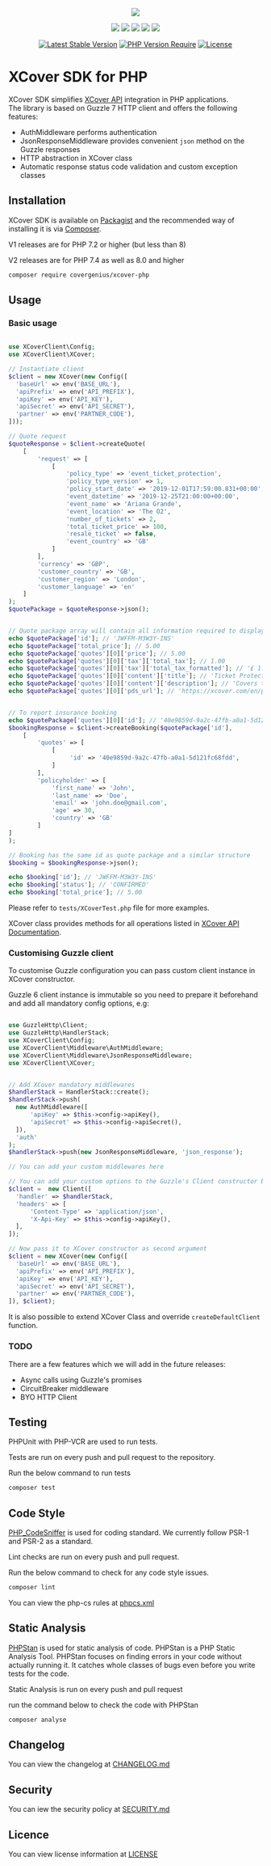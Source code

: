 <p align="center">
    <img src="xcover-logo.svg" />
</p>

<p align="center">
    <img src="https://github.com/CoverGenius/xcover-php/workflows/CI/badge.svg" />
    <img src="https://github.com/CoverGenius/xcover-php/workflows/Lint/badge.svg" />
    <img src="https://github.com/CoverGenius/xcover-php/workflows/Composer/badge.svg" />
    <img src="https://github.com/CoverGenius/xcover-php/workflows/Semgrep/badge.svg" />
    <img src="https://github.com/CoverGenius/xcover-php/workflows/Static%20Analysis/badge.svg" />
</p>

<p align="center">
    <a href="https://packagist.org/packages/CoverGenius/xcover-php"><img alt="Latest Stable Version" src="http://poser.pugx.org/CoverGenius/xcover-php/v?style=plastic" /></a>
    <a href="https://packagist.org/packages/CoverGenius/xcover-php"><img alt="PHP Version Require" src="http://poser.pugx.org/CoverGenius/xcover-php/require/php?style=plastic" /></a>
    <a href="https://packagist.org/packages/CoverGenius/xcover-php"><img alt="License" src="http://poser.pugx.org/CoverGenius/xcover-php/license?style=plastic" /></a>
</p>


# XCover SDK for PHP

XCover SDK simplifies [XCover API](https://www.covergenius.com/api/docs/xcover/) integration in PHP applications.     
The library is based on Guzzle 7 HTTP client and offers the following features:

  * AuthMiddleware performs authentication
  * JsonResponseMiddleware provides convenient `json` method on the Guzzle responses 
  * HTTP abstraction in XCover class
  * Automatic response status code validation and custom exception classes

## Installation

XCover SDK is available on [Packagist](https://packagist.org/packages/covergenius/xcover-php) and the recommended way of installing it is via [Composer](https://getcomposer.org/).

V1 releases are for PHP 7.2 or higher (but less than 8)

V2 releases are for PHP 7.4 as well as 8.0 and higher

```bash
composer require covergenius/xcover-php
```

## Usage

### Basic usage

```php

use XCoverClient\Config;
use XCoverClient\XCover;

// Instantiate client
$client = new XCover(new Config([
  'baseUrl' => env('BASE_URL'),
  'apiPrefix' => env('API_PREFIX'),
  'apiKey' => env('API_KEY'),
  'apiSecret' => env('API_SECRET'),
  'partner' => env('PARTNER_CODE'),
]));

// Quote request
$quoteResponse = $client->createQuote(
    [
        'request' => [
            [
                'policy_type' => 'event_ticket_protection', 
                'policy_type_version' => 1, 
                'policy_start_date' => '2019-12-01T17:59:00.831+00:00', 
                'event_datetime' => '2019-12-25T21:00:00+00:00', 
                'event_name' => 'Ariana Grande', 
                'event_location' => 'The O2', 
                'number_of_tickets' => 2, 
                'total_ticket_price' => 100, 
                'resale_ticket' => false, 
                'event_country' => 'GB' 
            ] 
        ], 
        'currency' => 'GBP',
        'customer_country' => 'GB',
        'customer_region' => 'London',
        'customer_language' => 'en' 
    ]
);
$quotePackage = $quoteResponse->json();


// Quote package array will contain all information required to display the insurance offering
echo $quotePackage['id']; // 'JWFFM-M3W3Y-INS'
echo $quotePackage['total_price']; // 5.00
echo $quotePackage['quotes'][0]['price']; // 5.00
echo $quotePackage['quotes'][0]['tax']['total_tax']; // 1.00
echo $quotePackage['quotes'][0]['tax']['total_tax_formatted']; // '£ 1.00'
echo $quotePackage['quotes'][0]['content']['title']; // 'Ticket Protection'
echo $quotePackage['quotes'][0]['content']['description']; // 'Covers the purchase cost of tickets (up to a maximum of £500) if you are unable to attend a booked event as result of an unexpected circumstance.'
echo $quotePackage['quotes'][0]['pds_url']; // 'https://xcover.com/en/pds/JWFFM-M3W3Y-INS?policy_type=event_ticket_protection_v1'


// To report insurance booking
echo $quotePackage['quotes'][0]['id']; // '40e9859d-9a2c-47fb-a0a1-5d121fc68fdd'
$bookingResponse = $client->createBooking($quotePackage['id'],
    [
        'quotes' => [
            [
                 'id' => '40e9859d-9a2c-47fb-a0a1-5d121fc68fdd',
            ]
        ],
        'policyholder' => [
            'first_name' => 'John',
            'last_name' => 'Doe',
            'email' => 'john.doe@gmail.com',
            'age' => 30,
            'country' => 'GB'
        ]
]
);

// Booking has the same id as quote package and a similar structure
$booking = $bookingResponse->json();

echo $booking['id']; // 'JWFFM-M3W3Y-INS'
echo $booking['status']; // 'CONFIRMED'
echo $booking['total_price']; // 5.00
```

Please refer to `tests/XCoverTest.php` file for more examples.

XCover class provides methods for all operations listed in [XCover API Documentation](https://www.covergenius.com/api/docs/xcover/).

### Customising Guzzle client

To customise Guzzle configuration you can pass custom client instance in XCover constructor.

Guzzle 6 client instance is immutable so you need to prepare it beforehand and add all mandatory config options, e.g:
  
```php

use GuzzleHttp\Client;
use GuzzleHttp\HandlerStack;
use XCoverClient\Config;
use XCoverClient\Middleware\AuthMiddleware;
use XCoverClient\Middleware\JsonResponseMiddleware;
use XCoverClient\XCover;


// Add XCover mandatory middlewares
$handlerStack = HandlerStack::create();
$handlerStack->push(
  new AuthMiddleware([
      'apiKey' => $this->config->apiKey(),
      'apiSecret' => $this->config->apiSecret(),
  ]),
  'auth'
);
$handlerStack->push(new JsonResponseMiddleware, 'json_response');

// You can add your custom middlewares here      

// You can add your custom options to the Guzzle's Client constructor below
$client =  new Client([
  'handler' => $handlerStack,
  'headers' => [
      'Content-Type' => 'application/json',
      'X-Api-Key' => $this->config->apiKey(),
  ],
]);

// Now pass it to XCover constructor as second argument
$client = new XCover(new Config([
  'baseUrl' => env('BASE_URL'),
  'apiPrefix' => env('API_PREFIX'),
  'apiKey' => env('API_KEY'),
  'apiSecret' => env('API_SECRET'),
  'partner' => env('PARTNER_CODE'),
]), $client);
```

It is also possible to extend XCover Class and override `createDefaultClient` function.

### TODO

There are a few features which we will add in the future releases:
    
  * Async calls using Guzzle's promises
  * CircuitBreaker middleware
  * BYO HTTP Client


## Testing

PHPUnit with PHP-VCR are used to run tests.

Tests are run on every push and pull request to the repository.

Run the below command to run tests

```bash
composer test
```

## Code Style

[PHP_CodeSniffer](https://github.com/squizlabs/PHP_CodeSniffer) is used for coding standard. We currently follow PSR-1 and PSR-2 as a standard.

Lint checks are run on every push and pull request.

Run the below command to check for any code style issues.

```bash
composer lint
```

You can view the php-cs rules at [phpcs.xml](phpcs.xml)

## Static Analysis

[PHPStan](https://github.com/phpstan/phpstan) is used for static analysis of code. PHPStan is a PHP Static Analysis Tool. PHPStan focuses on finding errors in your code without actually running it.
It catches whole classes of bugs even before you write tests for the code.

Static Analysis is run on every push and pull request

run the command below to check the code with PHPStan

```bash
composer analyse
```

## Changelog

You can view the changelog at [CHANGELOG.md](CHANGELOG.md)

## Security

You can iew the security policy at [SECURITY.md](SECURITY.md)

## Licence

You can view license information at [LICENSE](LICENSE)
